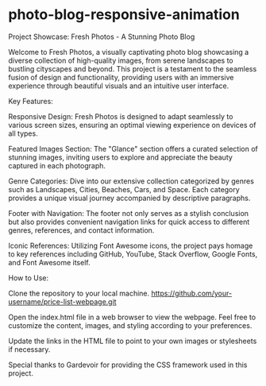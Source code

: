 # photo-blog-responsive-animation

Project Showcase: Fresh Photos - A Stunning Photo Blog

Welcome to Fresh Photos, a visually captivating photo blog showcasing a diverse collection of high-quality images, from serene landscapes to bustling cityscapes and beyond. This project is a testament to the seamless fusion of design and functionality, providing users with an immersive experience through beautiful visuals and an intuitive user interface.

Key Features:

Responsive Design: Fresh Photos is designed to adapt seamlessly to various screen sizes, ensuring an optimal viewing experience on devices of all types.

Featured Images Section: The "Glance" section offers a curated selection of stunning images, inviting users to explore and appreciate the beauty captured in each photograph.

Genre Categories: Dive into our extensive collection categorized by genres such as Landscapes, Cities, Beaches, Cars, and Space. Each category provides a unique visual journey accompanied by descriptive paragraphs.

Footer with Navigation: The footer not only serves as a stylish conclusion but also provides convenient navigation links for quick access to different genres, references, and contact information.

Iconic References: Utilizing Font Awesome icons, the project pays homage to key references including GitHub, YouTube, Stack Overflow, Google Fonts, and Font Awesome itself.

How to Use:

Clone the repository to your local machine.
https://github.com/your-username/price-list-webpage.git

Open the index.html file in a web browser to view the webpage.
Feel free to customize the content, images, and styling according to your preferences.

Update the links in the HTML file to point to your own images or stylesheets if necessary.

Special thanks to Gardevoir for providing the CSS framework used in this project.
